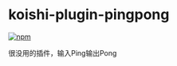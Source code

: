# koishi-plugin-pingpong

[![npm](https://img.shields.io/npm/v/koishi-plugin-pingpong?style=flat-square)](https://www.npmjs.com/package/koishi-plugin-pingpong)

很没用的插件，输入Ping输出Pong

